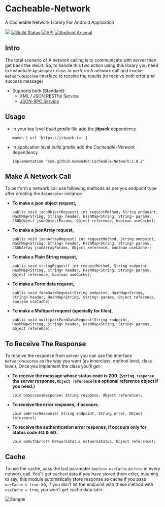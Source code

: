 # Cacheable-Network
A Cacheable Network Library For Android Application 

[![](https://jitpack.io/v/noman404/Cacheable-Network.svg)](https://jitpack.io/#noman404/Cacheable-Network)
[![Build Status](https://travis-ci.org/noman404/Cacheable-Network.svg?branch=master)](https://travis-ci.org/noman404/Cacheable-Network)
[![API](https://img.shields.io/badge/API-17%2B-brightgreen.svg?style=flat)](https://android-arsenal.com/api?level=17)
[![Android Arsenal](https://img.shields.io/badge/Android%20Arsenal-Cacheable--Network-brightgreen.svg?style=flat)](https://android-arsenal.com/details/1/7016)

## **Intro**

The total scenario of A network calling is to communicate with server then get back the result. So, to handle this two action using this library you need to instantiate `ApiAdapter` class to perform A network call and invoke `NetworkResponse` interface to receive the results (to receive both error and success message)
	
- Supports both (Standard):
	- XML / JSON RESTful Service
	- [JSON-RPC Service](https://en.wikipedia.org/wiki/JSON-RPC)

## **Usage**

- in your top level *build.gradle* file add the **jitpack** dependency 
    
    `maven { url 'https://jitpack.io' }`

- in application level *build.gradle* add the *Cacheable-Network* dependency
    
    `implementation 'com.github.noman404:Cacheable-Network:1.0.2'`

## **Make A Network Call**

To perform a network call use following methods as per you endpoint type after creating the `ApiAdapter` instance.

- **To make a json object request,**


    `public void jsonObjectRequest(
	                                   int requestMethod,
                                           String endpoint,
                                           HashMap<String, String> header,
                                           HashMap<String, String> params,
                                           JSONObject jsonObjectParams,
                                           Object reference,
                                           boolean useCache);`

- **To make a jsonArray request,**


    `public void jsonArrayRequest(
	                                  int requestMethod,
                                          String endpoint,
                                          HashMap<String, String> header,
                                          HashMap<String, String> params,
                                          JSONArray jsonArrayParams,
                                          Object reference,
                                          boolean useCache);`
										  
- **To make a Plain String request,**


    `public void stringRequest(
	                               int requestMethod,
                                       String endpoint,
                                       HashMap<String, String> header,
                                       HashMap<String, String> params,
                                       Object reference,
                                       boolean useCache);`
- **To make a Form data request,**


    `public void formDataRequest(String endpoint,
                                         HashMap<String, String> header,
                                         HashMap<String, String> params,
                                         Object reference,
                                         boolean useCache);`

- **To make a Multipart request (specially for files),**


   `public void multipartFormDataRequest(String endpoint,
                                                  HashMap<String, String> header,
                                                  HashMap<String, String> params,
                                                  Object reference);`


## **To Receive The Response**

To receive the response from server you can use the interface `NetworkResponse` as the way you want (as innerclass, method level, class level), Once you implement the class you'll get

- **To receive the message whose status code is 200. (`String response` the server response, 
 `Object reference` is a optional reference object if you need.)** 
 

    `void onSuccessResponse(
            String response,
            Object reference);`

- **To receive the error respones, if occours.**


    `void onErrorResponse(
            String endpoint,
            String error,
            Object reference);`

- **To receive the authentication error respones, if occours only for status code `401` & `403`.**


    `void onAuthError(
            NetworkStatus networkStatus,
            Object reference);`

## **Cache**

To use the cache, pass the last paramater `boolean useCache` as `true` in every network call. You'll get cached data if you have stored them erlier, meaning to say, this module automatically store response as cache if you pass `useCache = true`. So, if you don't hit the endpoint with these method with `useCache = true`, you won't get cache data later.

![Sample](https://github.com/noman404/Cacheable-Network/blob/master/graphics/uml.png?raw=true)
